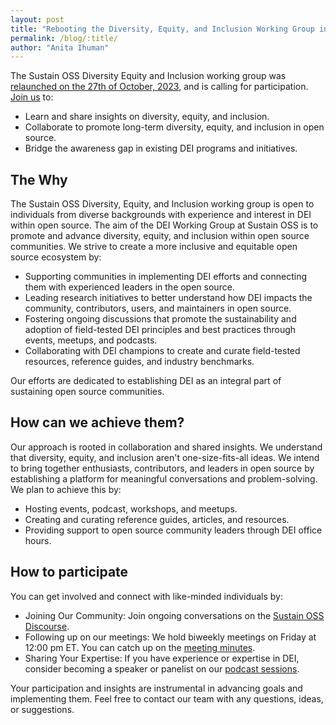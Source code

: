 ```yaml
---
layout: post
title: "Rebooting the Diversity, Equity, and Inclusion Working Group in Sustain OSS"
permalink: /blog/:title/
author: "Anita Ihuman"
---
```



The Sustain OSS Diversity Equity and Inclusion working group was [relaunched on the 27th of October, 2023](https://discourse.sustainoss.org/t/dei-in-sustain-understanding-the-universal-perspectives/1310), and is calling for participation. [Join us](https://sustainoss.org/working-groups/diversity-equity-inclusion/) to:

* Learn and share insights on diversity, equity, and inclusion.
* Collaborate to promote long-term diversity, equity, and inclusion in open source.
* Bridge the awareness gap in existing DEI programs and initiatives.


## The Why

The Sustain OSS Diversity, Equity, and Inclusion working group is open to individuals from diverse backgrounds with experience and interest in DEI within open source.
The aim of the DEI Working Group at Sustain OSS is to promote and advance diversity, equity, and inclusion within open source communities. We strive to create a more inclusive and equitable open source ecosystem by:

* Supporting communities in implementing DEI efforts and connecting them with experienced leaders in the open source.
* Leading research initiatives to better understand how DEI impacts the community, contributors, users, and maintainers in open source.
* Fostering ongoing discussions that promote the sustainability and adoption of field-tested DEI principles and best practices through events, meetups, and podcasts.
* Collaborating with DEI champions to create and curate field-tested resources, reference guides, and industry benchmarks.

Our efforts are dedicated to establishing DEI as an integral part of sustaining open source communities.

## How can we achieve them?

Our approach is rooted in collaboration and shared insights. We understand that diversity, equity, and inclusion aren't one-size-fits-all ideas. We intend to bring together enthusiasts, contributors, and leaders in open source by establishing a platform for meaningful conversations and problem-solving.
We plan to achieve this by:

* Hosting events, podcast, workshops, and meetups.
* Creating and curating reference guides, articles, and resources.
* Providing support to open source community leaders through DEI office hours.

## How to participate

You can get involved and connect with like-minded individuals by:

* Joining Our Community: Join ongoing conversations on the [Sustain OSS Discourse](https://discourse.sustainoss.org/t/dei-in-sustain-understanding-the-universal-perspectives/1310).
* Following up on our meetings: We hold biweekly meetings on Friday at 12:00 pm ET. You can catch up on the [meeting minutes](https://docs.google.com/document/d/1CszmRZbkQjzzQr34n0X7-mhVsA0t4tfMh-bWtrlOVu4/edit).
* Sharing  Your Expertise: If you have experience or expertise in DEI, consider becoming a speaker or panelist on our [podcast sessions](https://podcast.sustainoss.org).

Your participation and insights are instrumental in advancing goals and implementing them. Feel free to contact our team with any questions, ideas, or suggestions.

